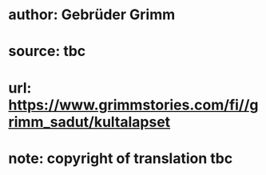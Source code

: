 # author: Gebrüder Grimm
# source: tbc
# url: https://www.grimmstories.com/fi//grimm_sadut/kultalapset
# note: copyright of translation tbc



